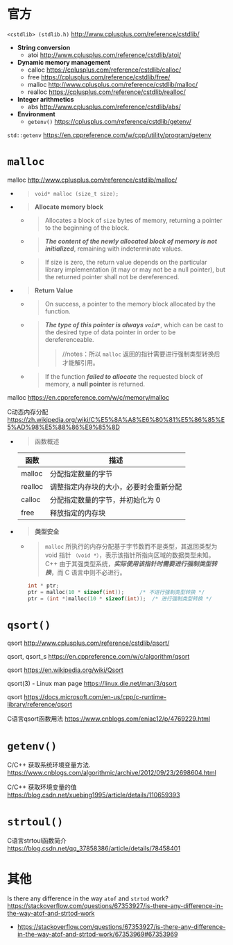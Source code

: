 
# 官方

`<cstdlib> (stdlib.h)` http://www.cplusplus.com/reference/cstdlib/
- **String conversion**
  * atoi http://www.cplusplus.com/reference/cstdlib/atoi/
- **Dynamic memory management**
  * calloc https://cplusplus.com/reference/cstdlib/calloc/
  * free https://cplusplus.com/reference/cstdlib/free/
  * malloc http://www.cplusplus.com/reference/cstdlib/malloc/
  * realloc https://cplusplus.com/reference/cstdlib/realloc/
- **Integer arithmetics**
  * abs http://www.cplusplus.com/reference/cstdlib/abs/
- **Environment**
  * `getenv()` https://cplusplus.com/reference/cstdlib/getenv/

`std::getenv` https://en.cppreference.com/w/cpp/utility/program/getenv

# `malloc` 

malloc http://www.cplusplus.com/reference/cstdlib/malloc/
- > `void* malloc (size_t size);`
- > **Allocate memory block**
  * > Allocates a block of `size` bytes of memory, returning a pointer to the beginning of the block.
  * > ***The content of the newly allocated block of memory is not initialized***, remaining with indeterminate values.
  * > If size is zero, the return value depends on the particular library implementation (it may or may not be a null pointer), but the returned pointer shall not be dereferenced.
- > **Return Value**
  * > On success, a pointer to the memory block allocated by the function.
  * > ***The type of this pointer is always `void*`***, which can be cast to the desired type of data pointer in order to be dereferenceable.
    >> //notes：所以 `malloc` 返回的指针需要进行强制类型转换后才能解引用。
  * > If the function ***failed to allocate*** the requested block of memory, a **null pointer** is returned.

malloc https://en.cppreference.com/w/c/memory/malloc

C动态内存分配 https://zh.wikipedia.org/wiki/C%E5%8A%A8%E6%80%81%E5%86%85%E5%AD%98%E5%88%86%E9%85%8D
- > 函数概述

  | 函数 | 描述 |
  | --- | --- |
  | malloc	| 分配指定数量的字节 |
  | realloc | 调整指定内存块的大小，必要时会重新分配 |
  | calloc | 分配指定数量的字节，并初始化为 0 |
  | free | 释放指定的内存块 |

- > **类型安全**
  * > `malloc` 所执行的内存分配基于字节数而不是类型，其返回类型为 void 指针 `（void *）`，表示该指针所指向区域的数据类型未知。C++ 由于其强类型系统，***实际使用该指针时需要进行强制类型转换***，而 C 语言中则不必进行。
    ```c
    int * ptr;
    ptr = malloc(10 * sizeof(int));		/* 不进行强制类型转换 */
    ptr = (int *)malloc(10 * sizeof(int));	/* 进行强制类型转换 */
    ```

# `qsort()`

qsort http://www.cplusplus.com/reference/cstdlib/qsort/

qsort, qsort_s https://en.cppreference.com/w/c/algorithm/qsort

qsort https://en.wikipedia.org/wiki/Qsort

qsort(3) - Linux man page https://linux.die.net/man/3/qsort

qsort https://docs.microsoft.com/en-us/cpp/c-runtime-library/reference/qsort

C语言qsort函数用法 https://www.cnblogs.com/eniac12/p/4769229.html

# `getenv()`

C/C++ 获取系统环境变量方法. https://www.cnblogs.com/algorithmic/archive/2012/09/23/2698604.html

C/C++ 获取环境变量的值 https://blog.csdn.net/xuebing1995/article/details/110659393

# `strtoul()`

C语言strtoul函数简介 https://blog.csdn.net/qq_37858386/article/details/78458401

# 其他

Is there any difference in the way `atof` and `strtod` work? https://stackoverflow.com/questions/67353927/is-there-any-difference-in-the-way-atof-and-strtod-work
- https://stackoverflow.com/questions/67353927/is-there-any-difference-in-the-way-atof-and-strtod-work/67353969#67353969
